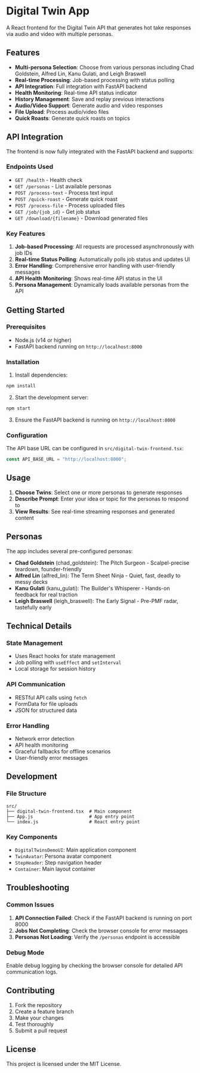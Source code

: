 # Digital Twin App

A React frontend for the Digital Twin API that generates hot take responses via audio and video with multiple personas.

## Features

- **Multi-persona Selection**: Choose from various personas including Chad Goldstein, Alfred Lin, Kanu Gulati, and Leigh Braswell
- **Real-time Processing**: Job-based processing with status polling
- **API Integration**: Full integration with FastAPI backend
- **Health Monitoring**: Real-time API status indicator
- **History Management**: Save and replay previous interactions
- **Audio/Video Support**: Generate audio and video responses
- **File Upload**: Process audio/video files
- **Quick Roasts**: Generate quick roasts on topics

## API Integration

The frontend is now fully integrated with the FastAPI backend and supports:

### Endpoints Used

- `GET /health` - Health check
- `GET /personas` - List available personas
- `POST /process-text` - Process text input
- `POST /quick-roast` - Generate quick roast
- `POST /process-file` - Process uploaded files
- `GET /job/{job_id}` - Get job status
- `GET /download/{filename}` - Download generated files

### Key Features

1. **Job-based Processing**: All requests are processed asynchronously with job IDs
2. **Real-time Status Polling**: Automatically polls job status and updates UI
3. **Error Handling**: Comprehensive error handling with user-friendly messages
4. **API Health Monitoring**: Shows real-time API status in the UI
5. **Persona Management**: Dynamically loads available personas from the API

## Getting Started

### Prerequisites

- Node.js (v14 or higher)
- FastAPI backend running on `http://localhost:8000`

### Installation

1. Install dependencies:
```bash
npm install
```

2. Start the development server:
```bash
npm start
```

3. Ensure the FastAPI backend is running on `http://localhost:8000`

### Configuration

The API base URL can be configured in `src/digital-twin-frontend.tsx`:

```typescript
const API_BASE_URL = "http://localhost:8000";
```

## Usage

1. **Choose Twins**: Select one or more personas to generate responses
2. **Describe Prompt**: Enter your idea or topic for the personas to respond to
3. **View Results**: See real-time streaming responses and generated content

## Personas

The app includes several pre-configured personas:

- **Chad Goldstein** (chad_goldstein): The Pitch Surgeon - Scalpel-precise teardown, founder-friendly
- **Alfred Lin** (alfred_lin): The Term Sheet Ninja - Quiet, fast, deadly to messy decks
- **Kanu Gulati** (kanu_gulati): The Builder's Whisperer - Hands-on feedback for real traction
- **Leigh Braswell** (leigh_braswell): The Early Signal - Pre-PMF radar, tastefully early

## Technical Details

### State Management

- Uses React hooks for state management
- Job polling with `useEffect` and `setInterval`
- Local storage for session history

### API Communication

- RESTful API calls using `fetch`
- FormData for file uploads
- JSON for structured data

### Error Handling

- Network error detection
- API health monitoring
- Graceful fallbacks for offline scenarios
- User-friendly error messages

## Development

### File Structure

```
src/
├── digital-twin-frontend.tsx  # Main component
├── App.js                     # App entry point
└── index.js                   # React entry point
```

### Key Components

- `DigitalTwinsDemoUI`: Main application component
- `TwinAvatar`: Persona avatar component
- `StepHeader`: Step navigation header
- `Container`: Main layout container

## Troubleshooting

### Common Issues

1. **API Connection Failed**: Check if the FastAPI backend is running on port 8000
2. **Jobs Not Completing**: Check the browser console for error messages
3. **Personas Not Loading**: Verify the `/personas` endpoint is accessible

### Debug Mode

Enable debug logging by checking the browser console for detailed API communication logs.

## Contributing

1. Fork the repository
2. Create a feature branch
3. Make your changes
4. Test thoroughly
5. Submit a pull request

## License

This project is licensed under the MIT License.
